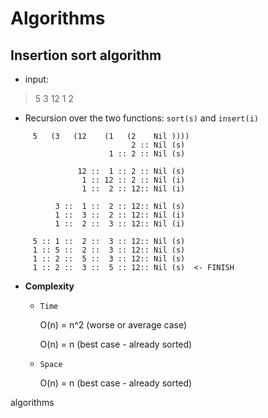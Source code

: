 # Algorithms

## Insertion sort algorithm

- input:

> 5  3   12  1  2

- Recursion over the two functions: `sort(s)` and `insert(i)`

```text
     5   (3   (12    (1   (2    Nil ))))
                           2 :: Nil (s)
                      1 :: 2 :: Nil (s)

               12 ::  1 :: 2 :: Nil (s)
                1 :: 12 :: 2 :: Nil (i)
                1 ::  2 :: 12:: Nil (i)

          3 ::  1 ::  2 :: 12:: Nil (s)
          1 ::  3 ::  2 :: 12:: Nil (i)
          1 ::  2 ::  3 :: 12:: Nil (i)

     5 :: 1 ::  2 ::  3 :: 12:: Nil (s)
     1 :: 5 ::  2 ::  3 :: 12:: Nil (s)
     1 :: 2 ::  5 ::  3 :: 12:: Nil (s)
     1 :: 2 ::  3 ::  5 :: 12:: Nil (s)  <- FINISH
```

- __Complexity__

  - `Time`

     O(n) = n^2 (worse or average case)

     O(n) = n   (best case - already sorted)

  - `Space`

     O(n) = n   (best case - already sorted)

algorithms

